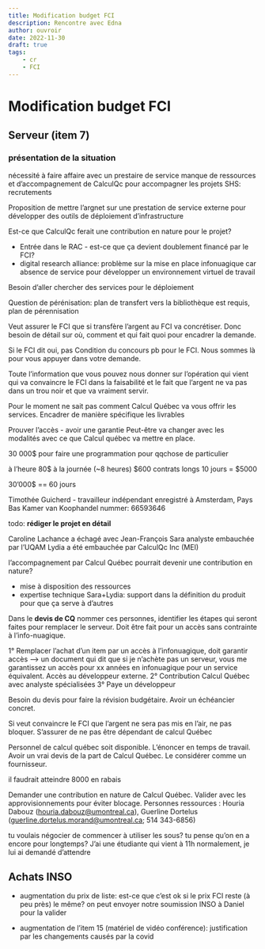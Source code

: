 ```yaml
---
title: Modification budget FCI
description: Rencontre avec Edna
author: ouvroir
date: 2022-11-30
draft: true
tags:
    - cr
    - FCI
---
```


# Modification budget FCI

## Serveur (item 7)

### présentation de la situation

nécessité à faire affaire avec un prestaire de service
manque de ressources et d’accompagnement de CalculQc pour accompagner les projets SHS: recrutements

Proposition de mettre l’argnet sur une prestation de service externe pour développer des outils de déploiement d’infrastructure 

Est-ce que CalculQc ferait une contribution en nature pour le projet? 
- Entrée dans le RAC - est-ce que ça devient doublement financé par le FCI? 
- digital research alliance: problème sur la mise en place infonuagique car absence de service pour développer un environnement virtuel de travail

Besoin d’aller chercher des services pour le déploiement


Question de pérénisation: plan de transfert vers la bibliothèque est requis, plan de pérennisation

Veut assurer le FCI que si transfère l’argent au FCI va concrétiser. Donc besoin de détail sur où, comment et qui fait quoi pour encadrer la demande.

Si le FCI dit oui, pas 
Condition du concours pb pour le FCI.
Nous sommes là pour vous appuyer dans votre demande.

Toute l’information que vous pouvez nous donner sur l’opération qui vient qui va convaincre le FCI dans la faisabilité et le fait que l’argent ne va pas dans un trou noir et que va vraiment servir.

Pour le moment ne sait pas comment Calcul Québec va vous offrir les services.
Encadrer de manière spécifique les livrables

Prouver l’accès - avoir une garantie
Peut-être va changer avec les modalités avec ce que Calcul québec va mettre en place.

30 000$ pour faire une programmation pour qqchose de particulier

à l’heure 80$
à la journée (~8 heures) $600
contrats longs 10 jours = $5000

30’000$ == 60 jours

Timothée Guicherd - travailleur indépendant enregistré à Amsterdam, Pays Bas
Kamer van Koophandel nummer: 66593646

todo: **rédiger le projet en détail**


Caroline Lachance a échagé avec Jean-François
Sara analyste embauchée par l’UQAM
Lydia a été embauchée par CalculQc Inc (MEI)

l’accompagnement par Calcul Québec pourrait devenir une contribution en nature? 
- mise à disposition des ressources
- expertise technique Sara+Lydia: support dans la définition du produit pour que ça serve à d’autres

Dans le **devis de CQ** nommer ces personnes, identifier les étapes qui seront faites pour remplacer le serveur. Doit être fait pour un accès sans contrainte à l’info-nuagique.

1° Remplacer l’achat d’un item par un accès à l’infonuagique, doit garantir accès --> un document qui dit que si je n’achète pas un serveur, vous me garantissez un accès pour xx années en infonuagique pour un service équivalent. Accès au développeur externe.
2° Contribution Calcul Québec avec analyste spécialisées
3° Paye un développeur

Besoin du devis pour faire la révision budgétaire.
Avoir un échéancier concret. 

Si veut convaincre le FCI que l’argent ne sera pas mis en l’air, ne pas bloquer.
S’assurer de ne pas être dépendant de calcul Québec

Personnel de calcul québec soit disponible. L’énoncer en temps de travail.
Avoir un vrai devis de la part de Calcul Québec. Le considérer comme un fournisseur.

il faudrait atteindre 8000 en rabais 

Demander une contribution en nature de Calcul Québec.
Valider avec les approvisionnements pour éviter blocage. Personnes ressources : Houria Dabouz (houria.dabouz@umontreal.ca), Guerline Dortelus (guerline.dortelus.morand@umontreal.ca; 514 343-6856)

tu voulais négocier de commencer à utiliser les sous? 
tu pense qu’on en a encore pour longtemps? J’ai une étudiante qui vient à 11h normalement, je lui ai demandé d’attendre

## Achats INSO
- augmentation du prix de liste: est-ce que c’est ok si le prix FCI reste (à peu près) le même? 
on peut envoyer notre soumission INSO à Daniel pour la valider 

- augmentation de l’item 15 (matériel de vidéo conférence): justification par les changements causés par la covid